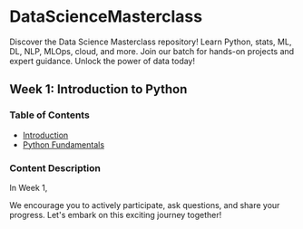 # DataScienceMasterclass
Discover the Data Science Masterclass repository! Learn Python, stats, ML, DL, NLP, MLOps, cloud, and more. Join our batch for hands-on projects and expert guidance. Unlock the power of data today!


## Week 1: Introduction to Python 

### Table of Contents
- [Introduction](https://github.com/nursnaaz/DataScienceMasterclass/blob/main/01%20-%20Introduction/Introduction.pdf)
- [Python Fundamentals](#python-fundamentals)


### Content Description
In Week 1, 

We encourage you to actively participate, ask questions, and share your progress. Let's embark on this exciting journey together!


